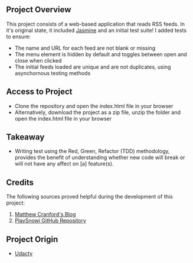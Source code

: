 ## Project Overview
This project consists of a web-based application that reads RSS feeds. In it's original state, it included [Jasmine](http://jasmine.github.io/) and an initial test suite! I added tests to ensure:
* The name and URL for each feed are not blank or missing
* The menu element is hidden by default and toggles between open and close when clicked
* The initial feeds loaded are unique and are not duplicates, using asynchornous testing methods

## Access to Project
* Clone the repository and open the index.html file in your browser
* Alternatively, download the project as a zip file, unzip the folder and open the index.html file in your browser

## Takeaway
* Writing test using the Red, Green, Refactor (TDD) methodology, provides the benefit of understanding whether new code will break or will not have any affect on [a] feature(s).

## Credits
The following sources proved helpful during the development of this project:
1. [Matthew Cranford's Blog](https://matthewcranford.com/feed-reader-walkthrough-part-4-async-tests/)
2. [PlaySnowi GitHub Repository](https://github.com/PlaySnowi/Feed-Reader-Testing/blob/master/jasmine/spec/feedreader.js)

## Project Origin
* [Udacty](https://github.com/udacity/frontend-nanodegree-feedreader)